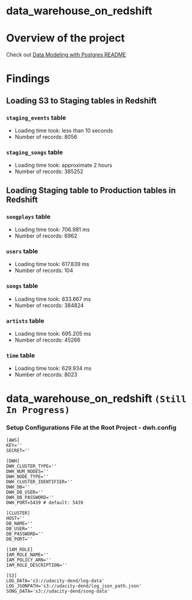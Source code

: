 # data_warehouse_on_redshift

# Overview of the project
Check out [Data Modeling with Postgres README](https://github.com/WinThitiwat/data_modeling_with_postgres/blob/master/README.md)


# Findings
## Loading S3 to Staging tables in Redshift
### `staging_events` table
- Loading time took: less than 10 seconds
- Number of records: 8056
### `staging_songs` table
- Loading time took: approximate 2 hours
- Number of records: 385252

## Loading Staging table to Production tables in Redshift
### `songplays` table
- Loading time took: 706.981 ms
- Number of records: 6962
### `users` table
- Loading time took: 617.839 ms
- Number of records: 104
### `songs` table
- Loading time took: 833.667 ms
- Number of records: 384824
### `artists` table
- Loading time took: 695.205 ms
- Number of records: 45266
### `time` table
- Loading time took: 629.934 ms
- Number of records: 8023
# data_warehouse_on_redshift `(Still In Progress)`

### Setup Configurations File at the Root Project - dwh.config

    [AWS]
    KEY=''
    SECRET=''

    [DWH]
    DWH_CLUSTER_TYPE=''
    DWH_NUM_NODES=''
    DWH_NODE_TYPE=''
    DWH_CLUSTER_IDENTIFIER=''
    DWH_DB=''
    DWH_DB_USER=''
    DWH_DB_PASSWORD=''
    DWH_PORT=5439 # default: 5439

    [CLUSTER]
    HOST=''
    DB_NAME=''
    DB_USER=''
    DB_PASSWORD=''
    DB_PORT=''

    [IAM_ROLE]
    IAM_ROLE_NAME=''
    IAM_POLICY_ARN=''
    IAM_ROLE_DESCRIPTION=''

    [S3]
    LOG_DATA='s3://udacity-dend/log-data'
    LOG_JSONPATH='s3://udacity-dend/log_json_path.json'
    SONG_DATA='s3://udacity-dend/song-data'

